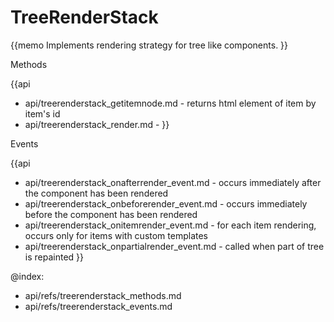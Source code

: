 TreeRenderStack 
=============


{{memo Implements rendering strategy for tree like components. }}




<div class='h2'>Methods</div>

{{api
- api/treerenderstack_getitemnode.md - returns html element of item by item's id
- api/treerenderstack_render.md - 
}}


<div class='h2'>Events</div>


{{api
- api/treerenderstack_onafterrender_event.md - occurs immediately after the component has been rendered
- api/treerenderstack_onbeforerender_event.md - occurs immediately before the component has been rendered
- api/treerenderstack_onitemrender_event.md - for each item rendering, occurs only for items with custom templates
- api/treerenderstack_onpartialrender_event.md - called when part of tree is repainted
}}





@index:
- api/refs/treerenderstack_methods.md
- api/refs/treerenderstack_events.md

